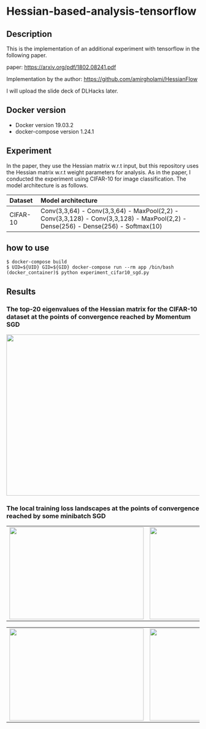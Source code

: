 # Hessian-based-analysis-tensorflow
## Description
This is the implementation of an additional experiment with tensorflow in the following paper.

paper: https://arxiv.org/pdf/1802.08241.pdf

Implementation by the author: https://github.com/amirgholami/HessianFlow

I will upload the slide deck of DLHacks later.

## Docker version
- Docker version 19.03.2
- docker-compose version 1.24.1

## Experiment
In the paper, they use the Hessian matrix w.r.t input, but this repository uses the Hessian matrix w.r.t weight parameters for analysis. As in the paper, I conducted the experiment using CIFAR-10 for image classification. The model architecture is as follows.

|Dataset|Model architecture|
|:---|:---|
|CIFAR-10|Conv(3,3,64) - Conv(3,3,64) - MaxPool(2,2) - Conv(3,3,128) - Conv(3,3,128) - MaxPool(2,2) - Dense(256) - Dense(256) - Softmax(10)|

## how to use
```
$ docker-compose build
$ UID=${UID} GID=${GID} docker-compose run --rm app /bin/bash
(docker_container)$ python experiment_cifar10_sgd.py
```

## Results
### The top-20 eigenvalues of the Hessian matrix for the CIFAR-10 dataset at the points of convergence reached by Momentum SGD

<img src="https://github.com/mtkwT/Hessian-based-analysis-tensorflow/blob/master/notebooks/hessian_spectral.png" width="550" height="420">

### The local training loss landscapes at the points of convergence reached by some minibatch SGD

<table border="0">
<tr>
<td><img src="https://github.com/mtkwT/Hessian-based-analysis-tensorflow/blob/master/notebooks/cifar10_sgd_train_loss_surface_batchsize128.png" width="350" height="240"></td>
<td><img src="https://github.com/mtkwT/Hessian-based-analysis-tensorflow/blob/master/notebooks/cifar10_sgd_train_loss_surface_batchsize256.png" width="350" height="240"></td>
</tr>
</table>
<table border="0">
<tr>
<td><img src="https://github.com/mtkwT/Hessian-based-analysis-tensorflow/blob/master/notebooks/cifar10_sgd_train_loss_surface_batchsize512.png" width="350" height="240"></td>
<td><img src="https://github.com/mtkwT/Hessian-based-analysis-tensorflow/blob/master/notebooks/cifar10_sgd_train_loss_surface_batchsize1024.png" width="350" height="240"></td>
</tr>
